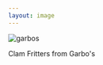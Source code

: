 ```yaml
---
layout: image
---
```

<img src="http://i.rodmachen.com/garbos/garbos-1.jpg" alt="garbos">
<p>Clam Fritters from Garbo's</p>